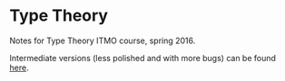 # Type Theory
Notes for Type Theory ITMO course, spring 2016.

Intermediate versions (less polished and with more bugs) can be found [here](https://www.dropbox.com/s/eg8icw0s1enkmgj/main.pdf?dl=0).
